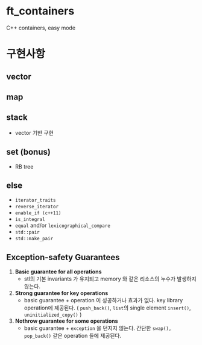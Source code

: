

# ft_containers
C++ containers, easy mode
# 구현사항
## vector
## map
## stack
- vector 기반 구현
## set (bonus)
- RB tree

## else
- `iterator_traits`
- `reverse_iterator`
- `enable_if (c++11)`
- `is_integral`
- `equal` and/or `lexicographical_compare`
- `std::pair`
- `std::make_pair`

## Exception-safety Guarantees
1.  **Basic guarantee for all operations**
    - stl의 기본 invariants 가 유지되고 memory 와 같은 리소스의 누수가 발생하지 않는다.
2. **Strong guarantee for key operations**
   - basic guarantee + operation 이 성공하거나 효과가 없다. key library operation에 제공된다. ( `push_back()`, `list`의 single element `insert()`, `uninitialized_copy()` )
3. **Nothrow guarantee for some operations**
   - basic guarantee + `exception` 을 던지지 않는다. 간단한 `swap(), pop_back()` 같은 operation 들에 제공된다.
